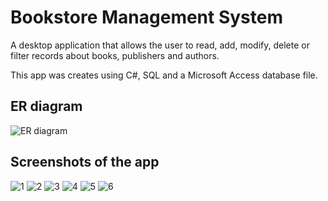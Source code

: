 # Bookstore Management System

A desktop application that allows the user to read, add, modify, delete or filter records about books, publishers and authors. 

This app was creates using C#, SQL and a Microsoft Access database file.

## ER diagram
![ER diagram](https://user-images.githubusercontent.com/120404490/207582293-3d18fea4-5530-4baf-8bd2-bdcbcd6ceb1c.png)


## Screenshots of the app
![1](https://user-images.githubusercontent.com/120404490/207582197-7101ecbb-a2bb-4e5a-98ae-3da6f8b05b4b.png)
![2](https://user-images.githubusercontent.com/120404490/207582204-f9bc55da-588c-43fe-9f0f-653a880293ed.png)
![3](https://user-images.githubusercontent.com/120404490/207582207-f6d349e4-5da7-42d8-b170-03dcbd268fb9.png)
![4](https://user-images.githubusercontent.com/120404490/207582209-0fc8f250-dedf-4be2-947a-76e0c443b52c.png)
![5](https://user-images.githubusercontent.com/120404490/207582210-7574f289-8eac-4e6d-8674-2cd4e640dff6.png)
![6](https://user-images.githubusercontent.com/120404490/207582212-9c5af10b-d2b9-4e4f-babd-2ae640292ca6.png)
